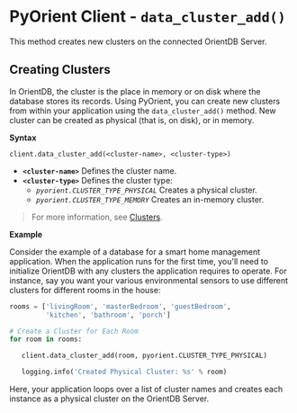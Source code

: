 
# PyOrient Client - `data_cluster_add()`

This method creates new clusters on the connected OrientDB Server.


## Creating Clusters

In OrientDB, the cluster is the place in memory or on disk where the database stores its records.  Using PyOrient, you can create new clusters from within your application using the `data_cluster_add()` method.  New cluster can be created as physical (that is, on disk), or in memory.

**Syntax**

```
client.data_cluster_add(<cluster-name>, <cluster-type>)
```

- **`<cluster-name>`** Defines the cluster name.
- **`<cluster-type>`** Defines the cluster type: 
  - *`pyorient.CLUSTER_TYPE_PHYSICAL`* Creates a physical cluster.
  - *`pyorient.CLUSTER_TYPE_MEMORY`* Creates an in-memory cluster.

>For more information, see [Clusters](../gettingstarted/Tutorial-Clusters.md).

**Example**

Consider the example of a database for a smart home management application.  When the application runs for the first time, you'll need to initialize OrientDB with any clusters the application requires to operate.  For instance, say you want your various environmental sensors to use different clusters for different rooms in the house:

```py
rooms = ['livingRoom', 'masterBedroom', 'guestBedroom', 
         'kitchen', 'bathroom', 'porch'] 

# Create a Cluster for Each Room
for room in rooms:

   client.data_cluster_add(room, pyorient.CLUSTER_TYPE_PHYSICAL)

   logging.info('Created Physical Cluster: %s' % room)
```

Here, your application loops over a list of cluster names and creates each instance as a physical cluster on the OrientDB Server.
